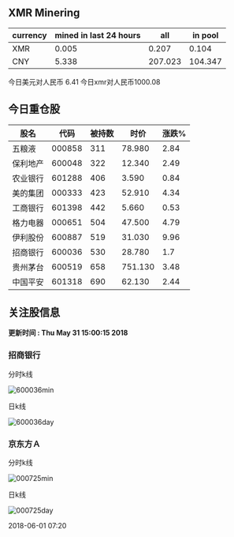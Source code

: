 ## XMR Minering

|currency|mined in last 24 hours|all|in pool|
|---|---|---|---|
|XMR|0.005|0.207|0.104|
|CNY|5.338|207.023|104.347|

今日美元对人民币 6.41	今日xmr对人民币1000.08


## 今日重仓股 

|股名|代码|被持数|时价|涨跌%|
|---|---|---|---|---|
|五粮液|000858|311|78.980|2.84|
|保利地产|600048|322|12.340|2.49|
|农业银行|601288|406|3.590|0.84|
|美的集团|000333|423|52.910|4.34|
|工商银行|601398|442|5.660|0.53|
|格力电器|000651|504|47.500|4.79|
|伊利股份|600887|519|31.030|9.96|
|招商银行|600036|530|28.780|1.7|
|贵州茅台|600519|658|751.130|3.48|
|中国平安|601318|690|62.130|2.44|

## 关注股信息
**更新时间 : Thu May 31 15:00:15 2018**
### 招商银行 
分时k线

![600036min](http://image.sinajs.cn/newchart/min/n/sh600036.gif)

日k线

![600036day](http://image.sinajs.cn/newchart/daily/n/sh600036.gif)

### 京东方Ａ 
分时k线

![000725min](http://image.sinajs.cn/newchart/min/n/sz000725.gif)

日k线

![000725day](http://image.sinajs.cn/newchart/daily/n/sz000725.gif)

2018-06-01 07:20